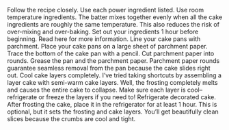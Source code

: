 Follow the recipe closely. Use each power ingredient listed.
Use room temperature ingredients. The batter mixes together evenly when all the cake ingredients are roughly the same temperature. This also reduces the risk of over-mixing and over-baking. Set out your ingredients 1 hour before beginning. Read here for more information.
Line your cake pans with parchment. Place your cake pans on a large sheet of parchment paper. Trace the bottom of the cake pan with a pencil. Cut parchment paper into rounds. Grease the pan and the parchment paper. Parchment paper rounds guarantee seamless removal from the pan because the cake slides right out.
Cool cake layers completely. I’ve tried taking shortcuts by assembling a layer cake with semi-warm cake layers. Well, the frosting completely melts and causes the entire cake to collapse. Make sure each layer is cool– refrigerate or freeze the layers if you need to!
Refrigerate decorated cake. After frosting the cake, place it in the refrigerator for at least 1 hour. This is optional, but it sets the frosting and cake layers. You’ll get beautifully clean slices because the crumbs are cool and tight.